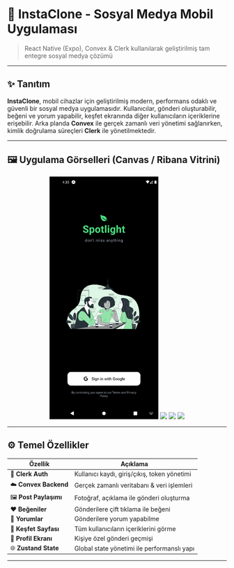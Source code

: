 # 📲 InstaClone - Sosyal Medya Mobil Uygulaması

> React Native (Expo), Convex & Clerk kullanılarak geliştirilmiş tam entegre sosyal medya çözümü

---

## ✨ Tanıtım

**InstaClone**, mobil cihazlar için geliştirilmiş modern, performans odaklı ve güvenli bir sosyal medya uygulamasıdır. Kullanıcılar, gönderi oluşturabilir, beğeni ve yorum yapabilir, keşfet ekranında diğer kullanıcıların içeriklerine erişebilir. Arka planda **Convex** ile gerçek zamanlı veri yönetimi sağlanırken, kimlik doğrulama süreçleri **Clerk** ile yönetilmektedir.

---

## 🖼️ Uygulama Görselleri (Canvas / Ribana Vitrini)

<p align="center">
  <img src="./images/login.png" width="250" />
  <img src="./screenshots/create-post.png" width="250" />
  <img src="./screenshots/post-detail.png" width="250" />
  <img src="./screenshots/profile.png" width="250" />
</p>

---

## ⚙️ Temel Özellikler

| Özellik               | Açıklama                                     |
| --------------------- | -------------------------------------------- |
| 🔐 **Clerk Auth**     | Kullanıcı kaydı, giriş/çıkış, token yönetimi |
| ☁️ **Convex Backend** | Gerçek zamanlı veritabanı & veri işlemleri   |
| 🖼️ **Post Paylaşımı** | Fotoğraf, açıklama ile gönderi oluşturma     |
| ❤️ **Beğeniler**      | Gönderilere çift tıklama ile beğeni          |
| 💬 **Yorumlar**       | Gönderilere yorum yapabilme                  |
| 🧭 **Keşfet Sayfası** | Tüm kullanıcıların içeriklerini görme        |
| 👤 **Profil Ekranı**  | Kişiye özel gönderi geçmişi                  |
| 🌐 **Zustand State**  | Global state yönetimi ile performanslı yapı  |

---
